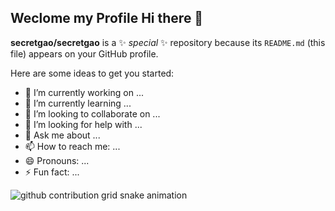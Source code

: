 ## Weclome my Profile Hi there 👋


**secretgao/secretgao** is a ✨ _special_ ✨ repository because its `README.md` (this file) appears on your GitHub profile.

Here are some ideas to get you started:

- 🔭 I’m currently working on ...
- 🌱 I’m currently learning ...
- 👯 I’m looking to collaborate on ...
- 🤔 I’m looking for help with ...
- 💬 Ask me about ...
- 📫 How to reach me: ...
- 😄 Pronouns: ...
- ⚡ Fun fact: ...

<picture>
  <source media="(prefers-color-scheme: dark)" srcset="https://raw.githubusercontent.com/secregao/secregao/output/github-contribution-grid-snake-dark.svg">
  <source media="(prefers-color-scheme: light)" srcset="https://raw.githubusercontent.com/secregao/secregao/output/github-contribution-grid-snake.svg">
  <img alt="github contribution grid snake animation" src="https://raw.githubusercontent.com/secregao/secregao/output/github-contribution-grid-snake.svg">
</picture>